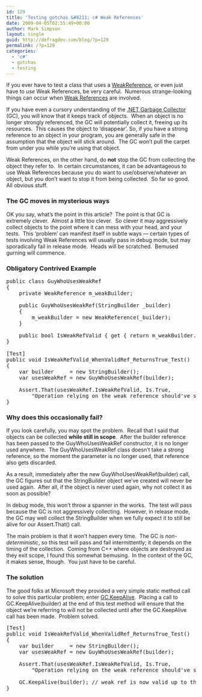 ```yaml
---
id: 129
title: 'Testing gotchas &#8211; c# Weak References'
date: 2009-04-05T02:55:49+00:00
author: Mark Simpson
layout: single
guid: http://defragdev.com/blog/?p=129
permalink: /?p=129
categories:
  - 'c#'
  - gotchas
  - testing
---
```

If you ever have to test a class that uses a [WeakReference](http://msdn.microsoft.com/en-us/library/system.weakreference.aspx), or even just have to _use_ Weak References, be very careful.  Numerous strange-looking things can occur when [Weak References](http://msdn.microsoft.com/en-us/library/system.weakreference.aspx) are involved.

If you have even a cursory understanding of the [.NET Garbage Collector](http://msdn.microsoft.com/en-us/library/0xy59wtx.aspx) (GC), you will know that it keeps track of objects.  When an object is no longer strongly referenced, the GC will potentially collect it, freeing up its resources.  This causes the object to &#8216;disappear&#8217;. So, if you have a strong reference to an object in your program, you are generally safe in the assumption that the object will stick around.  The GC won&#8217;t pull the carpet from under you while you&#8217;re using that object.

Weak References, on the other hand, do **not** stop the GC from collecting the object they refer to.  In certain circumstances, it can be advantageous to use Weak References because you do want to use/observe/whatever an object, but you don&#8217;t want to stop it from being collected.  So far so good.  All obvious stuff.

### The GC moves in mysterious ways

OK you say, what&#8217;s the point in this article?  The point is that GC is extremely clever.  Almost a little too clever.  So clever it may aggressively collect objects to the point where it can mess with your head, and your tests.  This &#8216;problem&#8217; can manifest itself in subtle ways &#8212; certain types of tests involving Weak References will usually pass in debug mode, but may sporadically fail in release mode.  Heads will be scratched.  Bemused gurning will commence.

### Obligatory Contrived Example

<pre>public class GuyWhoUsesWeakRef
{
    private WeakReference m_weakBuilder;

    public GuyWhoUsesWeakRef(StringBuilder _builder)
    {
        m_weakBuilder = new WeakReference(_builder);
    }

    public bool IsWeakRefValid { get { return m_weakBuilder.Target != null; } }
}

[Test]
public void IsWeakRefValid_WhenValidRef_ReturnsTrue_Test()
{
    var builder     = new StringBuilder();
    var usesWeakRef = new GuyWhoUsesWeakRef(builder);

    Assert.That(usesWeakRef.IsWeakRefValid, Is.True,
        "Operation relying on the weak reference should've succeeded");
}</pre>

### Why does this occasionally fail?

If you look carefully, you may spot the problem.  Recall that I said that objects can be collected **while still in scope**.  After the builder reference has been passed to the GuyWhoUsesWeakRef constructor, it is no longer used anywhere.  The GuyWhoUsesWeakRef class doesn&#8217;t take a strong reference, so the moment the parameter is no longer used, that reference also gets discarded.

As a result, immediately after the new GuyWhoUsesWeakRef(builder) call, the GC figures out that the StringBuilder object we&#8217;ve created will never be used again.  After all, if the object is never used again, why not collect it as soon as possible?

In debug mode, this won&#8217;t throw a spanner in the works.  The test will pass because the GC is not aggressively collecting.  However, in release mode, the GC may well collect the StringBuilder when we fully expect it to still be alive for our Assert.That() call.

The main problem is that it won&#8217;t happen every time.  The GC is _non-deterministic_, so this test will pass and fail intermittently; it depends on the timing of the collection.  Coming from C++ where objects are destroyed as they exit scope, I found this somewhat bemusing.  In the context of the GC, it makes sense, though.  You just have to be careful.

### The solution

The good folks at Microsoft they provided a very simple static method call to solve this particular problem; enter [GC.KeepAlive](http://msdn.microsoft.com/en-us/library/system.gc.keepalive.aspx).  Placing a call to GC.KeepAlive(builder) at the end of this test method will ensure that the object we&#8217;re referring to will not be collected until after the GC.KeepAlive call has been made.  Problem solved.

<pre>[Test]
public void IsWeakRefValid_WhenValidRef_ReturnsTrue_Test()
{
    var builder     = new StringBuilder();
    var usesWeakRef = new GuyWhoUsesWeakRef(builder);

    Assert.That(usesWeakRef.IsWeakRefValid, Is.True,
        "Operation relying on the weak reference should've succeeded");

    GC.KeepAlive(builder); // weak ref is now valid up to this point
}</pre>